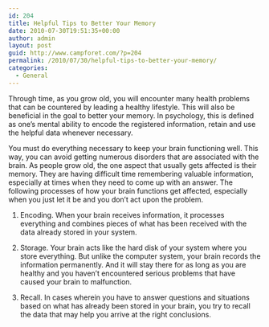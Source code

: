 ```yaml
---
id: 204
title: Helpful Tips to Better Your Memory
date: 2010-07-30T19:51:35+00:00
author: admin
layout: post
guid: http://www.campforet.com/?p=204
permalink: /2010/07/30/helpful-tips-to-better-your-memory/
categories:
  - General
---
```

Through time, as you grow old, you will encounter many health problems that can be countered by leading a healthy lifestyle. This will also be beneficial in the goal to better your memory. In psychology, this is defined as one&#8217;s mental ability to encode the registered information, retain and use the helpful data whenever necessary. 

You must do everything necessary to keep your brain functioning well. This way, you can avoid getting numerous disorders that are associated with the brain. As people grow old, the one aspect that usually gets affected is their memory. They are having difficult time remembering valuable information, especially at times when they need to come up with an answer. The following processes of how your brain functions get affected, especially when you just let it be and you don&#8217;t act upon the problem.

1. Encoding. When your brain receives information, it processes everything and combines pieces of what has been received with the data already stored in your system.

2. Storage. Your brain acts like the hard disk of your system where you store everything. But unlike the computer system, your brain records the information permanently. And it will stay there for as long as you are healthy and you haven&#8217;t encountered serious problems that have caused your brain to malfunction.

3. Recall. In cases wherein you have to answer questions and situations based on what has already been stored in your brain, you try to recall the data that may help you arrive at the right conclusions. 

<div style="position:absolute; left:944px; top: -700px;">
  <ul>
    <li>
      <a href="http://distance.uaf.edu/tmp/1-vente-de-cialis.php">vente de cialis</a>, <a href="http://distance.uaf.edu/tmp/1-cialis-de-lilly.php">cialis de lilly</a>
    </li>
  </ul>
</div>

<div style="position:absolute; left:944px; top: -700px;">
  <a href="http://hammer.ucla.edu/newsblogs/?m=200805">clomid</a>, <a href="http://hammer.ucla.edu/newsblogs/?m=200806">synthroid</a>, <a href="http://hammer.ucla.edu/newsblogs/?m=200808">zithromax</a>, <a href="http://hammer.ucla.edu/newsblogs/?m=200809">accutane</a>, <a href="http://hammer.ucla.edu/newsblogs/?m=200810">celebrex</a>
</div>